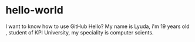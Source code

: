 # hello-world
I want to know how to use GitHub
Hello? My name is Lyuda, i'm 19 years old , student of KPI University, my speciality is computer scients.


